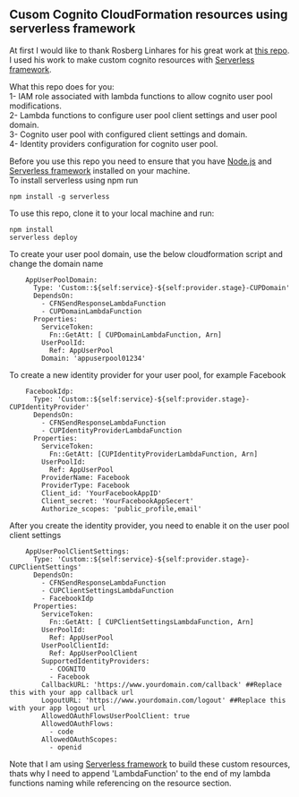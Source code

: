 ## Cusom Cognito CloudFormation resources using serverless framework

At first I would like to thank Rosberg Linhares for his great work at [this repo](https://github.com/rosberglinhares/CloudFormationCognitoCustomResources).  
I used his work to make custom cognito resources with [Serverless framework](https://serverless.com/).  
  
  
What this repo does for you:  
1- IAM role associated with lambda functions to allow cognito user pool modifications.  
2- Lambda functions to configure user pool client settings and user pool domain.  
3- Cognito user pool with configured client settings and domain.  
4- Identity providers configuration for cognito user pool.
  
Before you use this repo you need to ensure that you have [Node.js](https://nodejs.org) and [Serverless framework](https://serverless.com/) installed on your machine.  
To install serverless using npm run
```
npm install -g serverless
```
  
To use this repo, clone it to your local machine and run:
```
npm install
serverless deploy
```

To create your user pool domain, use the below cloudformation script and change the domain name
```
    AppUserPoolDomain:
      Type: 'Custom::${self:service}-${self:provider.stage}-CUPDomain'
      DependsOn:
        - CFNSendResponseLambdaFunction
        - CUPDomainLambdaFunction
      Properties:
        ServiceToken:
          Fn::GetAtt: [ CUPDomainLambdaFunction, Arn]
        UserPoolId: 
          Ref: AppUserPool
        Domain: 'appuserpool01234'
```

To create a new identity provider for your user pool, for example Facebook
```
    FacebookIdp:
      Type: 'Custom::${self:service}-${self:provider.stage}-CUPIdentityProvider'
      DependsOn:
        - CFNSendResponseLambdaFunction
        - CUPIdentityProviderLambdaFunction
      Properties:
        ServiceToken:
          Fn::GetAtt: [CUPIdentityProviderLambdaFunction, Arn]
        UserPoolId:
          Ref: AppUserPool
        ProviderName: Facebook
        ProviderType: Facebook
        Client_id: 'YourFacebookAppID'
        Client_secret: 'YourFacebookAppSecert'
        Authorize_scopes: 'public_profile,email'
```

After you create the identity provider, you need to enable it on the user pool client settings
```
    AppUserPoolClientSettings:
      Type: 'Custom::${self:service}-${self:provider.stage}-CUPClientSettings'
      DependsOn:
        - CFNSendResponseLambdaFunction
        - CUPClientSettingsLambdaFunction
        - FacebookIdp
      Properties:
        ServiceToken:
          Fn::GetAtt: [ CUPClientSettingsLambdaFunction, Arn]
        UserPoolId: 
          Ref: AppUserPool
        UserPoolClientId: 
          Ref: AppUserPoolClient
        SupportedIdentityProviders:
          - COGNITO
          - Facebook
        CallbackURL: 'https://www.yourdomain.com/callback' ##Replace this with your app callback url
        LogoutURL: 'https://www.yourdomain.com/logout' ##Replace this with your app logout url
        AllowedOAuthFlowsUserPoolClient: true
        AllowedOAuthFlows:
          - code
        AllowedOAuthScopes:
          - openid
```

Note that I am using [Serverless framework](https://serverless.com/) to build these custom resources, thats why I need to append 'LambdaFunction' to the end of my lambda functions naming while referencing on the resource section.